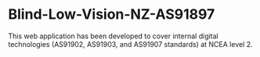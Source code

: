 # Blind-Low-Vision-NZ-AS91897
This web application has been developed to cover internal digital technologies (AS91902, AS91903, and AS91907 standards) at NCEA level 2.
